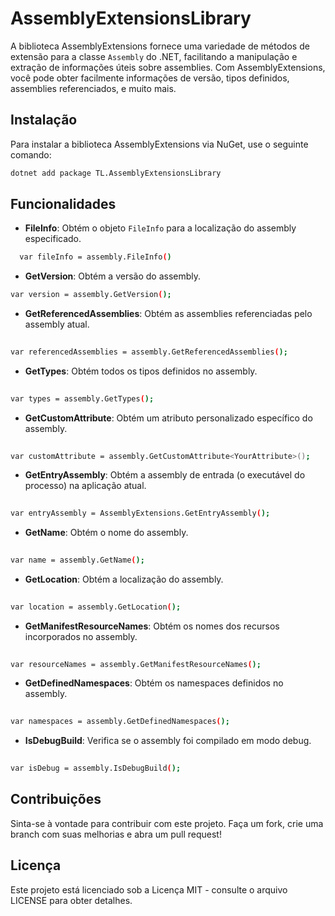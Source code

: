 ﻿# AssemblyExtensionsLibrary

A biblioteca AssemblyExtensions fornece uma variedade de métodos de extensão para a classe `Assembly` do .NET, facilitando a manipulação e extração de informações úteis sobre assemblies. Com AssemblyExtensions, você pode obter facilmente informações de versão, tipos definidos, assemblies referenciados, e muito mais.

## Instalação

Para instalar a biblioteca AssemblyExtensions via NuGet, use o seguinte comando:

```sh
dotnet add package TL.AssemblyExtensionsLibrary
```

## Funcionalidades

- **FileInfo**: Obtém o objeto `FileInfo` para a localização do assembly especificado.
```bash
  var fileInfo = assembly.FileInfo()
```
- **GetVersion**: Obtém a versão do assembly.
```bash
var version = assembly.GetVersion();
```
- **GetReferencedAssemblies**: Obtém as assemblies referenciadas pelo assembly atual.
```bash
 
var referencedAssemblies = assembly.GetReferencedAssemblies();

```
- **GetTypes**: Obtém todos os tipos definidos no assembly.
```bash
 
var types = assembly.GetTypes();

```
- **GetCustomAttribute**: Obtém um atributo personalizado específico do assembly.
```bash
 
var customAttribute = assembly.GetCustomAttribute<YourAttribute>();

```
- **GetEntryAssembly**: Obtém a assembly de entrada (o executável do processo) na aplicação atual.
```bash
 
var entryAssembly = AssemblyExtensions.GetEntryAssembly();

```
- **GetName**: Obtém o nome do assembly.
```bash
 
var name = assembly.GetName();

```
- **GetLocation**: Obtém a localização do assembly.
```bash
 
var location = assembly.GetLocation();

```
- **GetManifestResourceNames**: Obtém os nomes dos recursos incorporados no assembly.
```bash
 
var resourceNames = assembly.GetManifestResourceNames();

```
- **GetDefinedNamespaces**: Obtém os namespaces definidos no assembly.
```bash
 
var namespaces = assembly.GetDefinedNamespaces();

```
- **IsDebugBuild**: Verifica se o assembly foi compilado em modo debug.
```bash
 
var isDebug = assembly.IsDebugBuild();

```

## Contribuições
Sinta-se à vontade para contribuir com este projeto. Faça um fork, crie uma branch com suas melhorias e abra um pull request!

## Licença
Este projeto está licenciado sob a Licença MIT - consulte o arquivo LICENSE para obter detalhes.

